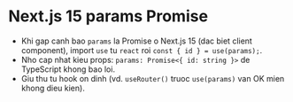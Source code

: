 # Next.js 15 params Promise

- Khi gap canh bao `params` la Promise o Next.js 15 (dac biet client component), import `use` tu `react` roi `const { id } = use(params);`.
- Nho cap nhat kieu props: `params: Promise<{ id: string }>` de TypeScript khong bao loi.
- Giu thu tu hook on dinh (vd. `useRouter()` truoc `use(params)` van OK mien khong dieu kien).
